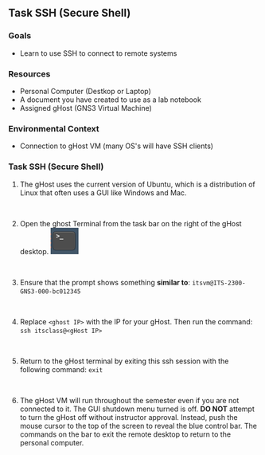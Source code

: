 ## Task SSH (Secure Shell)

### Goals
-   Learn to use SSH to connect to remote systems

### Resources

- Personal Computer (Destkop or Laptop)
- A document you have created to use as a lab notebook
- Assigned gHost (GNS3 Virtual Machine)

### Environmental Context
- Connection to gHost VM (many OS's will have SSH clients)

### Task SSH (Secure Shell)

1. The gHost uses the current version of Ubuntu, which is a distribution of Linux that often uses a GUI like Windows and Mac.
<br>

2. Open the ghost Terminal from the task bar on the right of the gHost desktop.
    ![](./images/image4.png)
<br>

3. Ensure that the prompt shows something **similar to**: ``itsvm@ITS-2300-GNS3-000-bc012345``
<br>

4. Replace ```<ghost IP>``` with the IP for your gHost. Then run the command: ``ssh itsclass@<gHost IP>``
<br>

5. Return to the gHost terminal by exiting this ssh session with the following command: ``exit``
<br>

6. The gHost VM will run throughout the semester even if you are not connected to it. The GUI shutdown menu turned is off. **DO NOT** attempt to turn the gHost off without instructor approval. Instead, push the mouse cursor to the top of the screen to reveal the blue control bar. The commands on the bar to exit the remote desktop to return to the personal computer.

